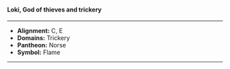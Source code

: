 #### Loki, God of thieves and trickery
___

- **Alignment:** C, E
- **Domains:** Trickery
- **Pantheon:** Norse
- **Symbol:** Flame
___
